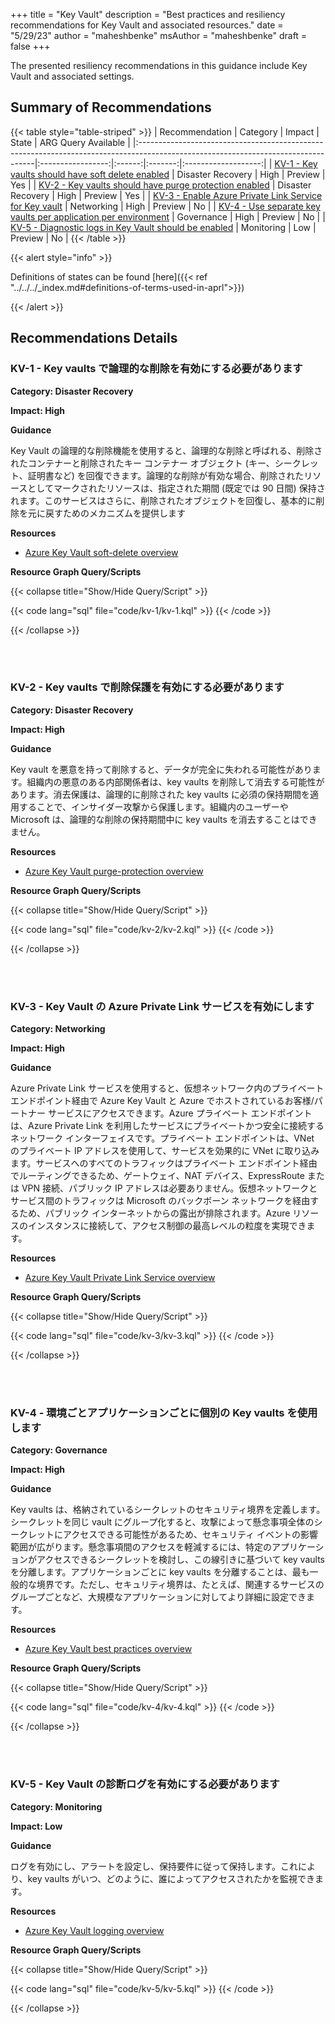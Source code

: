 +++
title = "Key Vault"
description = "Best practices and resiliency recommendations for Key Vault and associated resources."
date = "5/29/23"
author = "maheshbenke"
msAuthor = "maheshbenke"
draft = false
+++

The presented resiliency recommendations in this guidance include Key Vault and associated settings.

## Summary of Recommendations

{{< table style="table-striped" >}}
| Recommendation                                                                                                                    |     Category      | Impact |  State  | ARG Query Available |
|:----------------------------------------------------------------------------------------------------------------------------------|:-----------------:|:------:|:-------:|:-------------------:|
| [KV-1 - Key vaults should have soft delete enabled](#kv-1---key-vaults-should-have-soft-delete-enabled)                           | Disaster Recovery |  High  | Preview |         Yes         |
| [KV-2 - Key vaults should have purge protection enabled](#kv-2---key-vaults-should-have-purge-protection-enabled)                 | Disaster Recovery |  High  | Preview |         Yes         |
| [KV-3 - Enable Azure Private Link Service for Key vault](#kv-3---enable-azure-private-link-service-for-key-vault)                 |    Networking     |  High  | Preview |         No          |
| [KV-4 - Use separate key vaults per application per environment](#kv-4---use-separate-key-vaults-per-application-per-environment) |    Governance     |  High  | Preview |         No          |
| [KV-5 - Diagnostic logs in Key Vault should be enabled](#kv-5---diagnostic-logs-in-key-vault-should-be-enabled)                   |    Monitoring     |  Low   | Preview |         No          |
{{< /table >}}

{{< alert style="info" >}}

Definitions of states can be found [here]({{< ref "../../../_index.md#definitions-of-terms-used-in-aprl">}})

{{< /alert >}}

## Recommendations Details

### KV-1 - Key vaults で論理的な削除を有効にする必要があります

**Category: Disaster Recovery**

**Impact: High**

**Guidance**

Key Vault の論理的な削除機能を使用すると、論理的な削除と呼ばれる、削除されたコンテナーと削除されたキー コンテナー オブジェクト (キー、シークレット、証明書など) を回復できます。論理的な削除が有効な場合、削除されたリソースとしてマークされたリソースは、指定された期間 (既定では 90 日間) 保持されます。このサービスはさらに、削除されたオブジェクトを回復し、基本的に削除を元に戻すためのメカニズムを提供します

**Resources**

- [Azure Key Vault soft-delete overview](https://learn.microsoft.com/ja-jp/azure/key-vault/general/soft-delete-overview)

**Resource Graph Query/Scripts**

{{< collapse title="Show/Hide Query/Script" >}}

{{< code lang="sql" file="code/kv-1/kv-1.kql" >}} {{< /code >}}

{{< /collapse >}}

<br><br>

### KV-2 - Key vaults で削除保護を有効にする必要があります

**Category: Disaster Recovery**

**Impact: High**

**Guidance**

Key vault を悪意を持って削除すると、データが完全に失われる可能性があります。組織内の悪意のある内部関係者は、key vaults を削除して消去する可能性があります。消去保護は、論理的に削除された key vaults に必須の保持期間を適用することで、インサイダー攻撃から保護します。組織内のユーザーや Microsoft は、論理的な削除の保持期間中に key vaults を消去することはできません。

**Resources**

- [Azure Key Vault purge-protection overview](https://learn.microsoft.com/ja-jp/azure/key-vault/general/soft-delete-overview#purge-protection)

**Resource Graph Query/Scripts**

{{< collapse title="Show/Hide Query/Script" >}}

{{< code lang="sql" file="code/kv-2/kv-2.kql" >}} {{< /code >}}

{{< /collapse >}}

<br><br>

### KV-3 - Key Vault の Azure Private Link サービスを有効にします

**Category: Networking**

**Impact: High**

**Guidance**

Azure Private Link サービスを使用すると、仮想ネットワーク内のプライベート エンドポイント経由で Azure Key Vault と Azure でホストされているお客様/パートナー サービスにアクセスできます。Azure プライベート エンドポイントは、Azure Private Link を利用したサービスにプライベートかつ安全に接続するネットワーク インターフェイスです。プライベート エンドポイントは、VNet のプライベート IP アドレスを使用して、サービスを効果的に VNet に取り込みます。サービスへのすべてのトラフィックはプライベート エンドポイント経由でルーティングできるため、ゲートウェイ、NAT デバイス、ExpressRoute または VPN 接続、パブリック IP アドレスは必要ありません。仮想ネットワークとサービス間のトラフィックは Microsoft のバックボーン ネットワークを経由するため、パブリック インターネットからの露出が排除されます。Azure リソースのインスタンスに接続して、アクセス制御の最高レベルの粒度を実現できます。

**Resources**

- [Azure Key Vault Private Link Service overview](https://learn.microsoft.com/ja-jp/azure/key-vault/general/security-features#network-security)

**Resource Graph Query/Scripts**

{{< collapse title="Show/Hide Query/Script" >}}

{{< code lang="sql" file="code/kv-3/kv-3.kql" >}} {{< /code >}}

{{< /collapse >}}

<br><br>

### KV-4 - 環境ごとアプリケーションごとに個別の Key vaults を使用します

**Category: Governance**

**Impact: High**

**Guidance**

Key vaults は、格納されているシークレットのセキュリティ境界を定義します。シークレットを同じ vault にグループ化すると、攻撃によって懸念事項全体のシークレットにアクセスできる可能性があるため、セキュリティ イベントの影響範囲が広がります。懸念事項間のアクセスを軽減するには、特定のアプリケーションがアクセスできるシークレットを検討し、この線引きに基づいて key vaults を分離します。アプリケーションごとに key vaults を分離することは、最も一般的な境界です。ただし、セキュリティ境界は、たとえば、関連するサービスのグループごとなど、大規模なアプリケーションに対してより詳細に設定できます。

**Resources**

- [Azure Key Vault best practices overview](https://learn.microsoft.com/ja-jp/azure/key-vault/general/best-practices#why-we-recommend-separate-key-vaults)

**Resource Graph Query/Scripts**

{{< collapse title="Show/Hide Query/Script" >}}

{{< code lang="sql" file="code/kv-4/kv-4.kql" >}} {{< /code >}}

{{< /collapse >}}

<br><br>

### KV-5 - Key Vault の診断ログを有効にする必要があります

**Category: Monitoring**

**Impact: Low**

**Guidance**

ログを有効にし、アラートを設定し、保持要件に従って保持します。これにより、key vaults がいつ、どのように、誰によってアクセスされたかを監視できます。

**Resources**

- [Azure Key Vault logging overview](https://learn.microsoft.com/ja-jp/azure/key-vault/general/logging?tabs=Vault)

**Resource Graph Query/Scripts**

{{< collapse title="Show/Hide Query/Script" >}}

{{< code lang="sql" file="code/kv-5/kv-5.kql" >}} {{< /code >}}

{{< /collapse >}}

<br><br>
